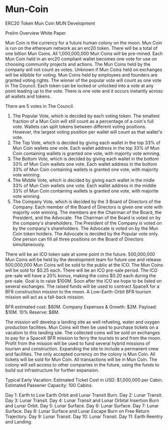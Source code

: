 # Mun-Coin
ERC20 Token Mun Coin MUN Development


Prelim Overview White Paper

Mun Coin is the currency for a future human colony on the moon. 
Mun Coin is run on the ethereum network as an erc20 token.
There will be a total of one billion Mun Coins.
All 1,000,000,000 Mun Coins will be pre-mined.
Each Mun Coin held in an erc20 compliant wallet becomes one vote for use on choosing community projects and actions.
The Mun Coins held by the company will not count as votes.
Unknown if Mun Coins held on exchanges will be elibible for voting.
Mun Coins held by employees and founders are granted voting rights.
The winner of the popular vote will count as one vote in The Council.
Each token can be locked or unlocked into a vote at any point leading up to the vote.
There is one vote and it occurs instantly across all wallets and tokens.

There are 5 votes in The Council.

1. The Popular Vote, which is decided by each voting token.
  The smallest fraction of a Mun Coin will still count as a percentage of a coin's full vote. 
  Wallets can split tokens between different voting positions. However, the largest voting position per wallet will count as
  that wallet's vote.
2. The Top Vote, which is decided by giving each wallet in the top 33% of Mun Coin wallets one vote.
  Each wallet address in the top 33% of Mun Coin containing wallets is granted one vote, with majority vote winning.
3. The Bottom Vote, which is decided by giving each wallet in the bottom 33% of Mun Coin wallets one vote.
  Each wallet address in the bottom 33% of Mun Coin containing wallets is granted one vote, with majority vote winning.
4. The Middle Vote, which is decided by giving each wallet in the midle 33% of Mun Coin wallets one vote.
  Each wallet address in the middle 33% of Mun Coin containing wallets is granted one vote, with majorite vote winning.
5. The Company Vote, which is decided by the 3 Board of Directors of the Company.
  Each member of the Board of Directors is given one vote with majority vote winning.
  The members are the Chairman of the Board, the President, and the Advocate.
  The Chairman of the Board is voted on by the company's shareholders.
  The President of the Company is voted on by the company's shareholders.
  The Advocate is voted on by the Mun Coin token holders.
  The Advocate is decided by the Popular vote only.
  One person can fill all three positions on the Board of Directors simultaneously.
  
There will be an ICO token sale at some point in the future.
500,000,000 Mun Coins will be held by the development team for future use and release.
500,000,000 Mun Coins will be sold to the public at the ICO.
The Mun Coins will be sold for $0.25 each.
There will be an ICO pre-sale period.
The ICO pre-sale will have a 20% bonus, making the coins $0.20 each during the pre-sale.
Goal is to raise $100M.
Soon after the ICO we hope to be listed on several exchanges.
The raised funds will be used to contract SpaceX for a BFR construction mission to the moon. A Low-Earth-Orbit BFR tourism mission will act as a fall-back mission.

BFR estimated cost: $80M.
Company Expenses & Growth: $2M.
Payload: $10M.
10% Reserve: $8M.

The mission will develop a landing site as well refueling, water and oxygen production facilities.
Mun Coins will then be used to purchase tickets on a vacation to this landing site.
The collected coins will be sold on exchanges to pay for a SpaceX BFR mission to ferry the tourists to and from the moon.
Profit from the mission will be used to fund several hybrid missions of tourism and construction.
Expanding the site to include a permanent crew and facilities.
The only accepted currency on the colony is Mun Coin.
All tickets will be sold for Mun Coin.
All transactions will be in Mun Coin.
The colony will sell access to other companies in the future, using the funds to build out infrastructure for further expansion.

Typical Early Vacation: 
Estimated Ticket Cost in USD: $1,000,000 per Cabin.
Estimated Passener Capacity: 100 Cabins.


Day 1: Earth to Low Earth Orbit and Lunar Transit Burn.
Day 2: Lunar Transit.
Day 3: Lunar Transit.
Day 4: Lunar Transit and Lunar Orbital Insertion Burn and Lunar Orbit.
Day 5: Lunar Surface.
Day 6: Lunar Surface.
Day 7: Lunar Surface.
Day 8: Lunar Surface and Lunar Escape Burn on Free Return Trajectory.
Day 9: Lunar Transit.
Day 10: Lunar Transit.
Day 11: Earth Reentry and Landing.






